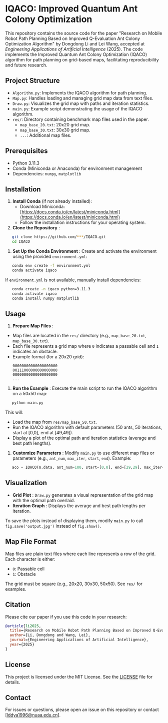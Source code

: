 # IQACO: Improved Quantum Ant Colony Optimization

This repository contains the source code for the paper "Research on Mobile Robot Path Planning Based on Improved Q-Evaluation Ant Colony Optimization Algorithm" by Dongdong Li and Lei Wang, accepted at *Engineering Applications of Artificial Intelligence* (2025). The code implements the Improved Quantum Ant Colony Optimization (IQACO) algorithm for path planning on grid-based maps, facilitating reproducibility and future research.

## Project Structure

* `Algorithm.py`: Implements the IQACO algorithm for path planning.
* `Map.py`: Handles loading and managing grid map data from text files.
* `Draw.py`: Visualizes the grid map with paths and iteration statistics.
* `main.py`: Example script demonstrating the usage of the IQACO algorithm.
* `res/`: Directory containing benchmark map files used in the paper.
  * `map_base_20.txt`: 20x20 grid map.
  * `map_base_30.txt`: 30x30 grid map.
  * `...`: Additional map files.

## Prerequisites

* Python 3.11.3
* Conda (Miniconda or Anaconda) for environment management
* Dependencies: `numpy`, `matplotlib`

## Installation

1. **Install Conda** (if not already installed):
   * Download Miniconda: [https://docs.conda.io/en/latest/miniconda.html](https://docs.conda.io/en/latest/miniconda.html)
   * Follow the installation instructions for your operating system.
2. **Clone the Repository** :

```bash
   git clone https://github.com/***/IQACO.git
   cd IQACO
```

1. **Set Up the Conda Environment** :
   Create and activate the environment using the provided `environment.yml`:

```bash
   conda env create -f environment.yml
   conda activate iqaco
```

   If `environment.yml` is not available, manually install dependencies:

```bash
   conda create -n iqaco python=3.11.3
   conda activate iqaco
   conda install numpy matplotlib
```

## Usage

1. **Prepare Map Files** :

* Map files are located in the `res/` directory (e.g., `map_base_20.txt`, `map_base_30.txt`).
* Each file represents a grid map where `0` indicates a passable cell and `1` indicates an obstacle.
* Example format (for a 20x20 grid):
  ```
  00000000000000000000
  00111000000000000000
  00000000000000000000
  ...
  ```

1. **Run the Example** :
   Execute the main script to run the IQACO algorithm on a 50x50 map:

```bash
   python main.py
```

   This will:

* Load the map from `res/map_base_50.txt`.
* Run the IQACO algorithm with default parameters (50 ants, 50 iterations, start at [0,0], end at [49,49]).
* Display a plot of the optimal path and iteration statistics (average and best path lengths).

1. **Customize Parameters** :
   Modify `main.py` to use different map files or parameters (e.g., `ant_num`, `max_iter`, `start`, `end`). Example:

```python
   aco = IQACO(m.data, ant_num=100, start=[0,0], end=[29,29], max_iter=200)
```

## Visualization

* **Grid Plot** : `Draw.py` generates a visual representation of the grid map with the optimal path overlaid.
* **Iteration Graph** : Displays the average and best path lengths per iteration.

To save the plots instead of displaying them, modify `main.py` to call `fig.save('output.jpg')` instead of `fig.show()`.

## Map File Format

Map files are plain text files where each line represents a row of the grid. Each character is either:

* `0`: Passable cell
* `1`: Obstacle

The grid must be square (e.g., 20x20, 30x30, 50x50). See `res/` for examples.

## Citation

Please cite our paper if you use this code in your research:

```bibtex
@article{li2025,
  title={Research on Mobile Robot Path Planning Based on Improved Q-Evaluation Ant Colony Optimization Algorithm},
  author={Li, Dongdong and Wang, Lei},
  journal={Engineering Applications of Artificial Intelligence},
  year={2025}
}
```

## License

This project is licensed under the MIT License. See the [LICENSE](https://grok.com/chat/LICENSE) file for details.

## Contact

For issues or questions, please open an issue on this repository or contact [[lddya1996@nuaa.edu.cn](mailto:lddya1996@nuaa.edu.cn)].
